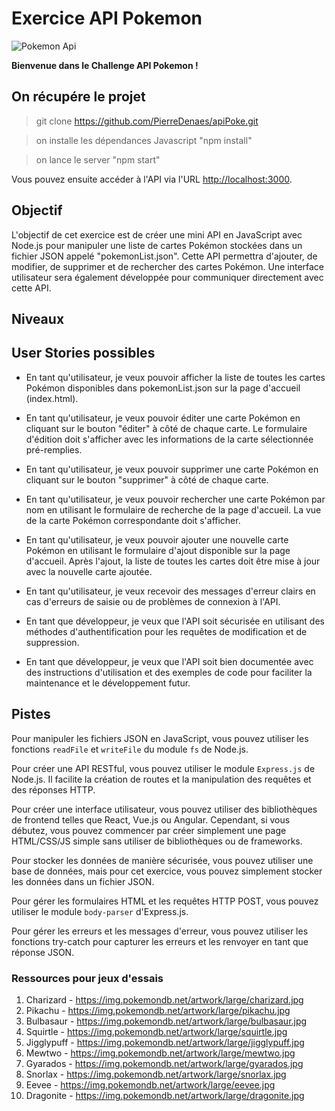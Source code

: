 # Exercice API Pokemon

![Pokemon Api](https://profiteroleslovesbooks.files.wordpress.com/2016/02/ash_and_pikachu_pokemon.png?w=487&h=305)

**Bienvenue dans le Challenge API Pokemon !**

## On récupére le projet

> git clone <https://github.com/PierreDenaes/apiPoke.git>

> on installe les dépendances Javascript "npm install"

> on lance le server "npm start"

Vous pouvez ensuite accéder à l'API via l'URL <http://localhost:3000>.

## Objectif

L'objectif de cet exercice est de créer une mini API en JavaScript avec Node.js pour manipuler une liste de cartes Pokémon stockées dans un fichier JSON appelé "pokemonList.json". Cette API permettra d'ajouter, de modifier, de supprimer et de rechercher des cartes Pokémon. Une interface utilisateur sera également développée pour communiquer directement avec cette API.

## Niveaux



## User Stories possibles

- En tant qu'utilisateur, je veux pouvoir afficher la liste de toutes les cartes Pokémon disponibles dans pokemonList.json sur la page d'accueil (index.html).
- En tant qu'utilisateur, je veux pouvoir éditer une carte Pokémon en cliquant sur le bouton "éditer" à côté de chaque carte. Le formulaire d'édition doit s'afficher avec les informations de la carte sélectionnée pré-remplies.
- En tant qu'utilisateur, je veux pouvoir supprimer une carte Pokémon en cliquant sur le bouton "supprimer" à côté de chaque carte.
- En tant qu'utilisateur, je veux pouvoir rechercher une carte Pokémon par nom en utilisant le formulaire de recherche de la page d'accueil. La vue de la carte Pokémon correspondante doit s'afficher.
- En tant qu'utilisateur, je veux pouvoir ajouter une nouvelle carte Pokémon en utilisant le formulaire d'ajout disponible sur la page d'accueil. Après l'ajout, la liste de toutes les cartes doit être mise à jour avec la nouvelle carte ajoutée.
- En tant qu'utilisateur, je veux recevoir des messages d'erreur clairs en cas d'erreurs de saisie ou de problèmes de connexion à l'API.



- En tant que développeur, je veux que l'API soit sécurisée en utilisant des méthodes d'authentification pour les requêtes de modification et de suppression.
- En tant que développeur, je veux que l'API soit bien documentée avec des instructions d'utilisation et des exemples de code pour faciliter la maintenance et le développement futur.


## Pistes

Pour manipuler les fichiers JSON en JavaScript, vous pouvez utiliser les fonctions `readFile` et `writeFile` du module `fs` de Node.js.

Pour créer une API RESTful, vous pouvez utiliser le module `Express.js` de Node.js. Il facilite la création de routes et la manipulation des requêtes et des réponses HTTP.

Pour créer une interface utilisateur, vous pouvez utiliser des bibliothèques de frontend telles que React, Vue.js ou Angular. Cependant, si vous débutez, vous pouvez commencer par créer simplement une page HTML/CSS/JS simple sans utiliser de bibliothèques ou de frameworks.

Pour stocker les données de manière sécurisée, vous pouvez utiliser une base de données, mais pour cet exercice, vous pouvez simplement stocker les données dans un fichier JSON.

Pour gérer les formulaires HTML et les requêtes HTTP POST, vous pouvez utiliser le module `body-parser` d'Express.js.

Pour gérer les erreurs et les messages d'erreur, vous pouvez utiliser les fonctions try-catch pour capturer les erreurs et les renvoyer en tant que réponse JSON.

### Ressources pour jeux d'essais

1. Charizard - <https://img.pokemondb.net/artwork/large/charizard.jpg>
2. Pikachu - <https://img.pokemondb.net/artwork/large/pikachu.jpg>
3. Bulbasaur - <https://img.pokemondb.net/artwork/large/bulbasaur.jpg>
4. Squirtle - <https://img.pokemondb.net/artwork/large/squirtle.jpg>
5. Jigglypuff - <https://img.pokemondb.net/artwork/large/jigglypuff.jpg>
6. Mewtwo - <https://img.pokemondb.net/artwork/large/mewtwo.jpg>
7. Gyarados - <https://img.pokemondb.net/artwork/large/gyarados.jpg>
8. Snorlax - <https://img.pokemondb.net/artwork/large/snorlax.jpg>
9. Eevee - <https://img.pokemondb.net/artwork/large/eevee.jpg>
10. Dragonite - <https://img.pokemondb.net/artwork/large/dragonite.jpg>
